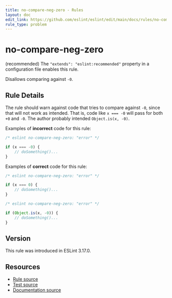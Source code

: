 ```yaml
---
title: no-compare-neg-zero - Rules
layout: doc
edit_link: https://github.com/eslint/eslint/edit/main/docs/rules/no-compare-neg-zero.md
rule_type: problem
---
```

<!-- Note: No pull requests accepted for this file. See README.md in the root directory for details. -->

# no-compare-neg-zero

(recommended) The `"extends": "eslint:recommended"` property in a configuration file enables this rule.

Disallows comparing against `-0`.

## Rule Details

The rule should warn against code that tries to compare against `-0`, since that will not work as intended. That is, code like `x === -0` will pass for both `+0` and `-0`. The author probably intended `Object.is(x, -0)`.

Examples of **incorrect** code for this rule:

```js
/* eslint no-compare-neg-zero: "error" */

if (x === -0) {
    // doSomething()...
}
```

Examples of **correct** code for this rule:

```js
/* eslint no-compare-neg-zero: "error" */

if (x === 0) {
    // doSomething()...
}
```

```js
/* eslint no-compare-neg-zero: "error" */

if (Object.is(x, -0)) {
    // doSomething()...
}
```

## Version

This rule was introduced in ESLint 3.17.0.

## Resources

* [Rule source](https://github.com/eslint/eslint/tree/HEAD/lib/rules/no-compare-neg-zero.js)
* [Test source](https://github.com/eslint/eslint/tree/HEAD/tests/lib/rules/no-compare-neg-zero.js)
* [Documentation source](https://github.com/eslint/eslint/tree/HEAD/docs/rules/no-compare-neg-zero.md)
